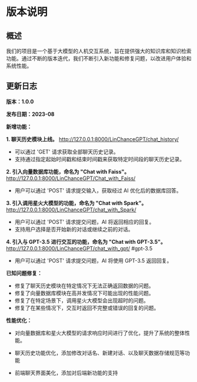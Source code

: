 # 版本说明
## 概述
我们的项目是一个基于大模型的人机交互系统，旨在提供强大的知识库和知识检索功能。通过不断的版本迭代，我们不断引入新功能和修复问题，以改进用户体验和系统性能。

## 更新日志
**版本：1.0.0**

**发布日期：2023-08** 

**新增功能：**

**1. 聊天历史模块上线。**
    http://127.0.0.1:8000/LinChanceGPT/chat_history/
  - 可以通过 'GET' 请求获取全部聊天历史记录。
  - 支持通过指定起始时间戳和结束时间戳来获取特定时间段的聊天历史记录。

**2. 引入向量数据库功能，命名为 "Chat with Faiss"。**
    http://127.0.0.1:8000/LinChanceGPT/Chat_with_Faiss/
  - 用户可以通过 'POST' 请求提交输入，获取经过 AI 优化后的数据库回答。

**3. 引入调用星火大模型的功能，命名为 "Chat with Spark"。**
    http://127.0.0.1:8000/LinChanceGPT/chat_with_Spark/
  - 用户可以通过 'POST' 请求提交问题，AI 将返回相应的回复。
  - 支持用户选择是否开始新的对话或继续之前的对话。

**4. 引入与 GPT-3.5 进行交互的功能，命名为 "Chat with GPT-3.5"。**
    http://127.0.0.1:8000/LinChanceGPT/chat_with_gpt/ #gpt-3.5
  - 用户可以通过 'POST' 请求提交问题，AI 将使用 GPT-3.5 返回回复。

**已知问题修复：**
  - 修复了聊天历史模块在特定情况下无法正确返回数据的问题。
  - 修复了向量数据库模块在高并发情况下可能出现的性能问题。
  - 修复了在特定场景下，调用星火大模型会出现超时的问题。
  - 修复了在某些情况下，交互时返回不完整或错误的回复的问题。

**性能优化：**
  - 对向量数据库和星火大模型的请求响应时间进行了优化，提升了系统的整体性能。

  - 聊天历史功能优化，添加修改对话名、新建对话、以及聊天数据存储规范等功能  

  - 前端聊天界面美化，添加对后端新功能的支持
